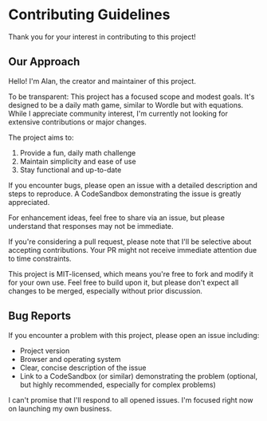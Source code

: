 # Contributing Guidelines

Thank you for your interest in contributing to this project!

## Our Approach

Hello! I'm Alan, the creator and maintainer of this project.

To be transparent: This project has a focused scope and modest goals. It's designed to be a daily math game, similar to Wordle but with equations. While I appreciate community interest, I'm currently not looking for extensive contributions or major changes.

The project aims to:

1. Provide a fun, daily math challenge
2. Maintain simplicity and ease of use
3. Stay functional and up-to-date

If you encounter bugs, please open an issue with a detailed description and steps to reproduce. A CodeSandbox demonstrating the issue is greatly appreciated.

For enhancement ideas, feel free to share via an issue, but please understand that responses may not be immediate.

If you're considering a pull request, please note that I'll be selective about accepting contributions. Your PR might not receive immediate attention due to time constraints.

This project is MIT-licensed, which means you're free to fork and modify it for your own use. Feel free to build upon it, but please don't expect all changes to be merged, especially without prior discussion.

## Bug Reports

If you encounter a problem with this project, please open an issue including:

- Project version
- Browser and operating system
- Clear, concise description of the issue
- Link to a CodeSandbox (or similar) demonstrating the problem (optional, but highly recommended, especially for complex problems)

I can't promise that I'll respond to all opened issues. I'm focused right now on launching my own business.
